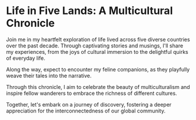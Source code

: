 # Life in Five Lands: A Multicultural Chronicle

Join me in my heartfelt exploration of life lived across five diverse countries over the past decade. Through captivating stories and musings, I'll share my experiences, from the joys of cultural immersion to the delightful quirks of everyday life.

Along the way, expect to encounter my feline companions, as they playfully weave their tales into the narrative.

Through this chronicle, I aim to celebrate the beauty of multiculturalism and inspire fellow wanderers to embrace the richness of different cultures.

Together, let's embark on a journey of discovery, fostering a deeper appreciation for the interconnectedness of our global community.

